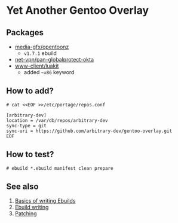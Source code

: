 # Yet Another Gentoo Overlay

## Packages

- [media-gfx/opentoonz](https://github.com/opentoonz/opentoonz)
  - `v1.7.1` ebuild
- [net-vpn/pan-globalprotect-okta](https://github.com/arthepsy/pan-globalprotect-okta)
- [www-client/luakit](https://github.com/luakit/luakit)
  - added `~x86` keyword

## How to add?

```
# cat <<EOF >>/etc/portage/repos.conf

[arbitrary-dev]
location = /var/db/repos/arbitrary-dev
sync-type = git
sync-uri = https://github.com/arbitrary-dev/gentoo-overlay.git
EOF
```

## How to test?

```
# ebuild *.ebuild manifest clean prepare
```

## See also

1. [Basics of writing Ebuilds](https://wiki.gentoo.org/wiki/Basic_guide_to_write_Gentoo_Ebuilds)
1. [Ebuild writing](https://devmanual.gentoo.org/ebuild-writing)
1. [Patching](https://wiki.gentoo.org/wiki/Patches)
